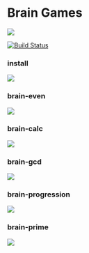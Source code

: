 # Brain Games

<a href="https://codeclimate.com/github/EvaOrdo/frontend-project-lvl1/maintainability"><img src="https://api.codeclimate.com/v1/badges/a8eb6c89678cfd29ee8a/maintainability" /></a>

[![Build Status](https://travis-ci.org/EvaOrdo/frontend-project-lvl1.svg?branch=master)](https://travis-ci.org/EvaOrdo/frontend-project-lvl1)

### install

<a href="https://asciinema.org/a/298736" target="_blank"><img src="https://asciinema.org/a/298736.svg" /></a>

### brain-even 

<a href="https://asciinema.org/a/298737" target="_blank"><img src="https://asciinema.org/a/298737.svg" /></a>

### brain-calc

<a href="https://asciinema.org/a/298734" target="_blank"><img src="https://asciinema.org/a/298734.svg" /></a>

### brain-gcd

<a href="https://asciinema.org/a/298735" target="_blank"><img src="https://asciinema.org/a/298735.svg" /></a>

### brain-progression

<a href="https://asciinema.org/a/298731" target="_blank"><img src="https://asciinema.org/a/298731.svg" /></a>

### brain-prime

<a href="https://asciinema.org/a/298732" target="_blank"><img src="https://asciinema.org/a/298732.svg" /></a>
